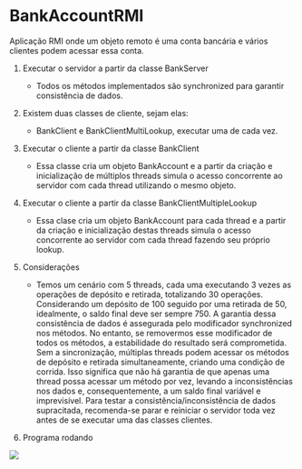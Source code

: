 # BankAccountRMI
Aplicação RMI onde um objeto remoto é uma conta bancária e vários clientes podem acessar essa conta.

1. Executar o servidor a partir da classe BankServer
    - Todos os métodos implementados são synchronized para garantir consistência de dados.

2. Existem duas classes de cliente, sejam elas:
    - BankClient e BankClientMultiLookup, executar uma de cada vez.

3. Executar o cliente a partir da classe BankClient
    - Essa classe cria um objeto BankAccount e a partir da criação e inicialização de múltiplos threads simula o acesso concorrente ao servidor com cada thread utilizando o mesmo objeto.

4. Executar o cliente a partir da classe BankClientMultipleLookup
    - Essa clase cria um objeto BankAccount para cada thread e a partir da criação e inicialização destas threads simula o acesso concorrente ao servidor com cada thread fazendo seu próprio lookup.

5. Considerações
    - Temos um cenário com 5 threads, cada uma executando 3 vezes as operações de depósito e retirada, totalizando 30 operações. Considerando um depósito de 100 seguido por uma retirada de 50, idealmente, o saldo final deve ser sempre 750. A garantia dessa consistência de dados é assegurada pelo modificador synchronized nos métodos. No entanto, se removermos esse modificador de todos os métodos, a estabilidade do resultado será comprometida. Sem a sincronização, múltiplas threads podem acessar os métodos de depósito e retirada simultaneamente, criando uma condição de corrida. Isso significa que não há garantia de que apenas uma thread possa acessar um método por vez, levando a inconsistências nos dados e, consequentemente, a um saldo final variável e imprevisível. Para testar a consistência/inconsistência de dados supracitada, recomenda-se parar e reiniciar o servidor toda vez antes de se executar uma das classes clientes.

6. Programa rodando

<img src="https://github.com/rodapunk/BankAccountRMI/blob/main/images/program_running.gif">

